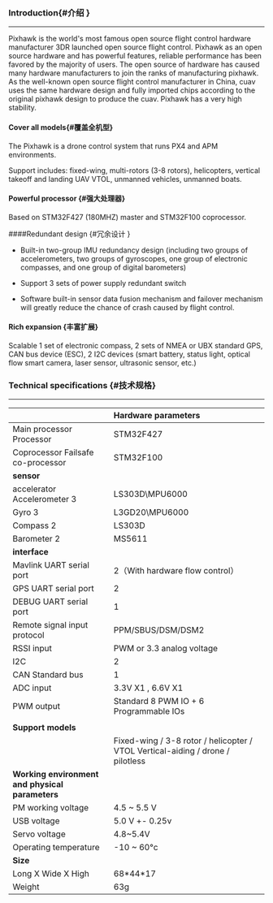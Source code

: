 ### Introduction{#介绍 }

---
Pixhawk is the world's most famous open source flight control hardware manufacturer 3DR launched open source flight control. Pixhawk as an open source hardware and has powerful features, reliable performance has been favored by the majority of users. The open source of hardware has caused many hardware manufacturers to join the ranks of manufacturing pixhawk. As the well-known open source flight control manufacturer in China, cuav uses the same hardware design and fully imported chips according to the original pixhawk design to produce the cuav. Pixhawk has a very high stability.

#### Cover all models{#覆盖全机型}
The Pixhawk is a drone control system that runs PX4 and APM environments.

Support includes: fixed-wing, multi-rotors (3-8 rotors), helicopters, vertical takeoff and landing UAV VTOL, unmanned vehicles, unmanned boats.

#### Powerful processor {#强大处理器}

Based on STM32F427 (180MHZ) master and STM32F100 coprocessor.

####Redundant design {#冗余设计 }

* Built-in two-group IMU redundancy design (including two groups of accelerometers, two groups of gyroscopes, one group of electronic compasses, and one group of digital barometers)

* Support 3 sets of power supply redundant switch

* Software built-in sensor data fusion mechanism and failover mechanism will greatly reduce the chance of crash caused by flight control.
#### Rich expansion {丰富扩展}

Scalable 1 set of electronic compass, 2 sets of NMEA or UBX standard GPS, CAN bus device (ESC), 2 I2C devices (smart battery, status light, optical flow smart camera, laser sensor, ultrasonic sensor, etc.)

### Technical specifications {#技术规格}

---

|  | **Hardware parameters** |
| :--- | :--- |
| Main processor Processor | STM32F427 |
| Coprocessor Failsafe co-processor | STM32F100 |
| **sensor** |  |
|accelerator Accelerometer 3 | LS303D\MPU6000 |
| Gyro 3 | L3GD20\MPU6000 |
| Compass 2 | LS303D |
| Barometer 2 | MS5611 |
| **interface** |  |
| Mavlink UART serial port | 2（With hardware flow control） |
| GPS UART serial port  | 2 |
| DEBUG UART serial port  | 1 |
| Remote signal input protocol | PPM/SBUS/DSM/DSM2 |
| RSSI input | PWM or 3.3 analog voltage|
| I2C | 2 |
| CAN Standard bus | 1 |
| ADC input | 3.3V X1 , 6.6V X1 |
| PWM output | Standard 8 PWM IO + 6 Programmable IOs|
|  |  |
| **Support models** |  |
|  | Fixed-wing / 3-8 rotor / helicopter / VTOL Vertical-aiding / drone / pilotless |
| **Working environment and physical parameters** |  |
| PM working voltage | 4.5 ~ 5.5 V |
| USB voltage | 5.0 V +- 0.25v |
|Servo voltage | 4.8~5.4V |
| Operating temperature | -10 ~ 60°c |
| **Size** |  |
Long X Wide X High| 68\*44\*17 |
| Weight| 63g |





